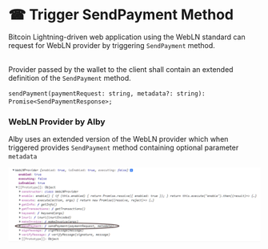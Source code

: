 # ☎ Trigger SendPayment Method

Bitcoin Lightning-driven web application using the WebLN standard can request for WebLN provider by triggering `SendPayment` method.

\
Provider passed by the wallet to the client shall contain an extended definition of the `SendPayment` method.

```
sendPayment(paymentRequest: string, metadata?: string): Promise<SendPaymentResponse>;
```

### WebLN Provider by Alby&#x20;

Alby uses an extended version of the WebLN provider which when triggered provides `SendPayment` method containing optional parameter `metadata`

![WebLN provider attached by wallets after the implementation of this spec](<../.gitbook/assets/image (3).png>)
